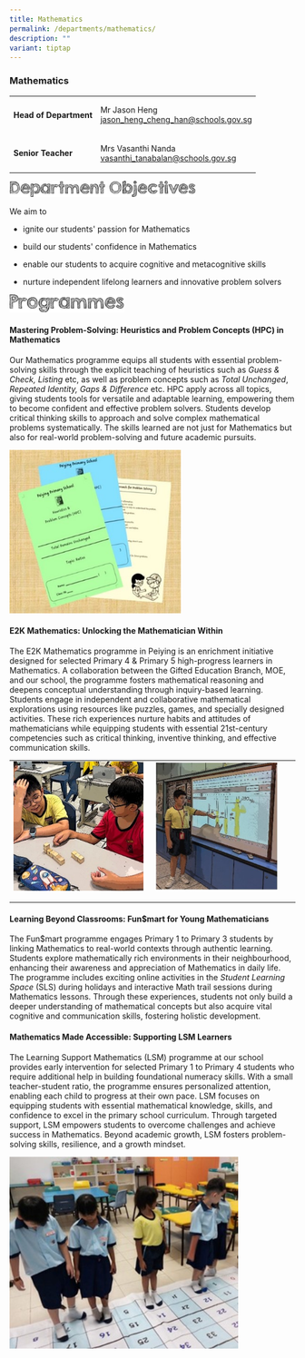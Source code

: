 ```yaml
---
title: Mathematics
permalink: /departments/mathematics/
description: ""
variant: tiptap
---
```

<h3><strong>Mathematics</strong></h3>
<table style="minWidth: 50px">
<colgroup>
<col>
<col>
</colgroup>
<tbody>
<tr>
<td rowspan="1" colspan="1">
<p><strong>Head of Department</strong>
</p>
</td>
<td rowspan="1" colspan="1">
<p>Mr Jason Heng
<br><a href="mailto:jason_heng_cheng_han@schools.gov.sg" rel="noopener noreferrer nofollow" target="_blank">jason_heng_cheng_han@schools.gov.sg</a>
</p>
</td>
</tr>
<tr>
<td rowspan="1" colspan="1">
<p><strong>Senior Teacher</strong>
</p>
</td>
<td rowspan="1" colspan="1">
<p>Mrs Vasanthi Nanda
<br><a href="mailto:vasanthi_tanabalan@schools.gov.sg" rel="noopener noreferrer nofollow" target="_blank">vasanthi_tanabalan@schools.gov.sg</a>
</p>
</td>
</tr>
</tbody>
</table>
<div class="isomer-image-wrapper">
<img style="width:65%" height="auto" width="100%" src="/images/department%20objectives.jpg">
</div>
<p>We aim to</p>
<ul>
<li>
<p>ignite our students' passion for Mathematics</p>
</li>
<li>
<p>build our students' confidence in Mathematics</p>
</li>
<li>
<p>enable our students to acquire cognitive and metacognitive skills</p>
</li>
<li>
<p>nurture independent lifelong learners and innovative problem solvers</p>
</li>
</ul>
<div class="isomer-image-wrapper">
<img style="width:40%" height="auto" width="100%" src="/images/programmes.png">
</div>
<h4>Mastering Problem-Solving: Heuristics and Problem Concepts (HPC) in Mathematics</h4>
<p>Our Mathematics programme equips all students with essential problem-solving
skills through the explicit teaching of heuristics such as <em>Guess &amp; Check,</em>  <em>Listing </em>etc,
as well as problem concepts such as <em>Total Unchanged</em>, <em>Repeated Identity, Gaps &amp; Difference </em>etc.
HPC apply across all topics, giving students tools for versatile and adaptable
learning, empowering them to become confident and effective problem solvers.
Students develop critical thinking skills to approach and solve complex
mathematical problems systematically. The skills learned are not just for
Mathematics but also for real-world problem-solving and future academic
pursuits.</p>
<div class="isomer-image-wrapper">
<img style="width: 60%;" height="auto" width="100%" alt="" src="/images/Department/Picture1.jpg">
</div>
<h4>E2K Mathematics: Unlocking the Mathematician Within</h4>
<p>The E2K Mathematics programme in Peiying is an enrichment initiative designed
for selected Primary 4 &amp; Primary 5 high-progress learners in Mathematics.
A collaboration between the Gifted Education Branch, MOE, and our school,
the programme fosters mathematical reasoning and deepens conceptual understanding
through inquiry-based learning. Students engage in independent and collaborative
mathematical explorations using resources like puzzles, games, and specially
designed activities. These rich experiences nurture habits and attitudes
of mathematicians while equipping students with essential 21st-century
competencies such as critical thinking, inventive thinking, and effective
communication skills.</p>
<table style="minWidth: 50px">
<colgroup>
<col>
<col>
</colgroup>
<tbody>
<tr>
<td rowspan="1" colspan="1">
<div class="isomer-image-wrapper">
<img style="width: 97%;" height="auto" width="100%" alt="" src="/images/Department/Picture2.jpg">
</div>
<p></p>
</td>
<td rowspan="1" colspan="1">
<div class="isomer-image-wrapper">
<img style="width: 90%;" height="auto" width="100%" alt="" src="/images/Department/Picture3.jpg">
</div>
<p></p>
</td>
</tr>
</tbody>
</table>
<h4>Learning Beyond Classrooms: Fun$mart for Young Mathematicians</h4>
<p>The Fun$mart programme engages Primary 1 to Primary 3 students by linking
Mathematics to real-world contexts through authentic learning. Students
explore mathematically rich environments in their neighbourhood, enhancing
their awareness and appreciation of Mathematics in daily life. The programme
includes exciting online activities in the <em>Student Learning Space</em> (SLS)
during holidays and interactive Math trail sessions during Mathematics
lessons. Through these experiences, students not only build a deeper understanding
of mathematical concepts but also acquire vital cognitive and communication
skills, fostering holistic development.</p>
<h4>Mathematics Made Accessible: Supporting LSM Learners</h4>
<p>The Learning Support Mathematics (LSM) programme at our school provides
early intervention for selected Primary 1 to Primary 4 students who require
additional help in building foundational numeracy skills. With a small
teacher-student ratio, the programme ensures personalized attention, enabling
each child to progress at their own pace. LSM focuses on equipping students
with essential mathematical knowledge, skills, and confidence to excel
in the primary school curriculum. Through targeted support, LSM empowers
students to overcome challenges and achieve success in Mathematics. Beyond
academic growth, LSM fosters problem-solving skills, resilience, and a
growth mindset.&nbsp;</p>
<div class="isomer-image-wrapper">
<img style="width: 80%;" height="auto" width="100%" alt="" src="/images/Department/Picture6.jpg">
</div>
<p></p>